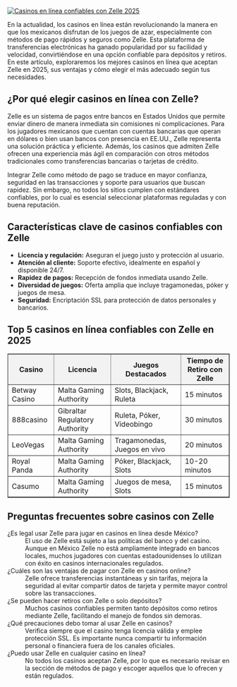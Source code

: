 [![Casinos en línea confiables con Zelle 2025](https://123-caf.pages.dev/gitsignup.png)](https://vrmoo.ru/Bt82HjjY)

<div>     <p>En la actualidad, los casinos en línea están revolucionando la manera en que los mexicanos disfrutan de los juegos de azar, especialmente con métodos de pago rápidos y seguros como Zelle. Esta plataforma de transferencias electrónicas ha ganado popularidad por su facilidad y velocidad, convirtiéndose en una opción confiable para depósitos y retiros. En este artículo, exploraremos los mejores casinos en línea que aceptan Zelle en 2025, sus ventajas y cómo elegir el más adecuado según tus necesidades.</p>      <h2>¿Por qué elegir casinos en línea con Zelle?</h2>     <p>Zelle es un sistema de pagos entre bancos en Estados Unidos que permite enviar dinero de manera inmediata sin comisiones ni complicaciones. Para los jugadores mexicanos que cuentan con cuentas bancarias que operan en dólares o bien usan bancos con presencia en EE.UU., Zelle representa una solución práctica y eficiente. Además, los casinos que admiten Zelle ofrecen una experiencia más ágil en comparación con otros métodos tradicionales como transferencias bancarias o tarjetas de crédito.</p>        <p>Integrar Zelle como método de pago se traduce en mayor confianza, seguridad en las transacciones y soporte para usuarios que buscan rapidez. Sin embargo, no todos los sitios cumplen con estándares confiables, por lo cual es esencial seleccionar plataformas reguladas y con buena reputación.</p>      <h2>Características clave de casinos confiables con Zelle</h2>     <ul>       <li><strong>Licencia y regulación:</strong> Aseguran el juego justo y protección al usuario.</li>       <li><strong>Atención al cliente:</strong> Soporte efectivo, idealmente en español y disponible 24/7.</li>       <li><strong>Rapidez de pagos:</strong> Recepción de fondos inmediata usando Zelle.</li>       <li><strong>Diversidad de juegos:</strong> Oferta amplia que incluye tragamonedas, póker y juegos de mesa.</li>       <li><strong>Seguridad:</strong> Encriptación SSL para protección de datos personales y bancarios.</li>     </ul>      <h2>Top 5 casinos en línea confiables con Zelle en 2025</h2>     <table border="1" cellspacing="0" cellpadding="8" style="border-collapse: collapse; width: 100%;">       <thead>         <tr style="background-color: #f2f2f2;">           <th>Casino</th>           <th>Licencia</th>           <th>Juegos Destacados</th>           <th>Tiempo de Retiro con Zelle</th>         </tr>       </thead>       <tbody>         <tr>           <td>Betway Casino</td>           <td>Malta Gaming Authority</td>           <td>Slots, Blackjack, Ruleta</td>           <td>15 minutos</td>         </tr>         <tr>           <td>888casino</td>           <td>Gibraltar Regulatory Authority</td>           <td>Ruleta, Póker, Videobingo</td>           <td>30 minutos</td>         </tr>         <tr>           <td>LeoVegas</td>           <td>Malta Gaming Authority</td>           <td>Tragamonedas, Juegos en vivo</td>           <td>20 minutos</td>         </tr>         <tr>           <td>Royal Panda</td>           <td>Malta Gaming Authority</td>           <td>Póker, Blackjack, Slots</td>           <td>10-20 minutos</td>         </tr>         <tr>           <td>Casumo</td>           <td>Malta Gaming Authority</td>           <td>Juegos de mesa, Slots</td>           <td>15 minutos</td>         </tr>       </tbody>     </table>      <h2>Preguntas frecuentes sobre casinos con Zelle</h2>     <dl>       <dt>¿Es legal usar Zelle para jugar en casinos en línea desde México?</dt>       <dd>El uso de Zelle está sujeto a las políticas del banco y del casino. Aunque en México Zelle no está ampliamente integrado en bancos locales, muchos jugadores con cuentas estadounidenses lo utilizan con éxito en casinos internacionales regulados.</dd>        <dt>¿Cuáles son las ventajas de pagar con Zelle en casinos online?</dt>       <dd>Zelle ofrece transferencias instantáneas y sin tarifas, mejora la seguridad al evitar compartir datos de tarjeta y permite mayor control sobre las transacciones.</dd>        <dt>¿Se pueden hacer retiros con Zelle o solo depósitos?</dt>       <dd>Muchos casinos confiables permiten tanto depósitos como retiros mediante Zelle, facilitando el manejo de fondos sin demoras.</dd>        <dt>¿Qué precauciones debo tomar al usar Zelle en casinos?</dt>       <dd>Verifica siempre que el casino tenga licencia válida y emplee protección SSL. Es importante nunca compartir tu información personal o financiera fuera de los canales oficiales.</dd>        <dt>¿Puedo usar Zelle en cualquier casino en línea?</dt>       <dd>No todos los casinos aceptan Zelle, por lo que es necesario revisar en la sección de métodos de pago y escoger aquellos que lo ofrecen y están regulados.</dd>     </dl>   </div>